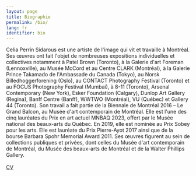 ```yaml
---
layout: page
title: Biographie
permalink: /bio/
lang: fr
identifier: bio
---
```


<div class="textContainer"><div id="textINFO" style="display: inline-block;">
          <div id="textINFOfr">
            Celia Perrin Sidarous est une artiste de l'image qui vit et travaille à Montréal. Ses œuvres ont fait l'objet de nombreuses expositions individuelles et collectives notamment à Patel Brown (Toronto), à la Galerie d'art Foreman (Lennoxville), au Musée McCord et au Centre CLARK (Montréal), à la Galerie Prince Takamado de l'Ambassade du Canada (Tokyo), au Norsk Billedhoggerforening (Oslo), au CONTACT Photography Festival (Toronto) et au FOCUS Photography Festival (Mumbai), à 8-11 (Toronto), Arsenal Contemporary (New York), Esker Foundation (Calgary), Dunlop Art Gallery (Regina), Banff Centre (Banff), WWTWO (Montréal), VU (Québec) et Gallery 44 (Toronto). Son travail a fait partie de la Biennale de Montréal 2016 – Le Grand Balcon, au Musée d'art contemporain de Montréal. Elle est l'une des cinq lauréates du Prix en art actuel MNBAQ 2023, offert par le Musée national des beaux-arts du Québec. En 2019, elle est nominée au Prix Sobey pour les arts. Elle est lauréate du Prix Pierre-Ayot 2017 ainsi que de la bourse Barbara Spohr Memorial Award 2011. Ses œuvres figurent au sein de collections publiques et privées, dont celles du Musée d'art contemporain de Montréal, du Musée des beaux-arts de Montréal et de la Walter Phillips Gallery. <br><br>
              <div class="links cv-link">
            <a href="{{ site.baseurl }}/assets/CV/CPS_CV_FR.pdf">CV</a>
            </div>
          </div>
</div>
</div>
